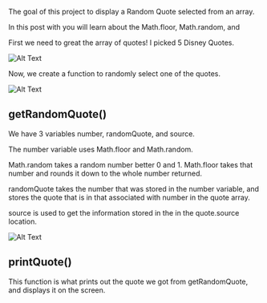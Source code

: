 The goal of this project to display a Random Quote selected from an array.

In this post with you will learn about the Math.floor, Math.random, and 

First we need to great the array of quotes! I picked 5 Disney Quotes. 

![Alt Text](https://thepracticaldev.s3.amazonaws.com/i/fmc8rx4ycfs1kewtjxxh.PNG)


Now, we create a function to randomly select one of the quotes.

![Alt Text](https://thepracticaldev.s3.amazonaws.com/i/yku68pdrl9dofdouu22j.PNG)

## getRandomQuote()
We have 3 variables number, randomQuote, and source. 

The number variable uses Math.floor and Math.random. 

Math.random takes a random number better 0 and 1. Math.floor takes that number and rounds it down to the whole number returned.

randomQuote takes the number that was stored in the number variable, and stores the quote that is in that associated with number in the quote array.

source is used to get the information stored in the in the quote.source location.


![Alt Text](https://thepracticaldev.s3.amazonaws.com/i/z6ch26ipvhuijtks4m7d.PNG)

## printQuote()
This function is what prints out the quote we got from getRandomQuote, and displays it on the screen. 


 





